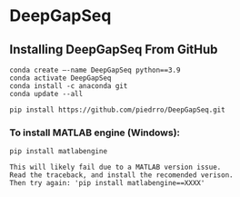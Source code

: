 # DeepGapSeq

## Installing DeepGapSeq From GitHub

    conda create –-name DeepGapSeq python==3.9
    conda activate DeepGapSeq
    conda install -c anaconda git
    conda update --all

    pip install https://github.com/piedrro/DeepGapSeq.git

### To install **MATLAB** engine (Windows):

    pip install matlabengine

    This will likely fail due to a MATLAB version issue. 
    Read the traceback, and install the recomended verison. 
    Then try again: 'pip install matlabengine==XXXX'